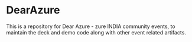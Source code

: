 # DearAzure
This is a repository for Dear Azure - zure INDIA community events,  to maintain the deck and demo code along with other event related artifacts.
